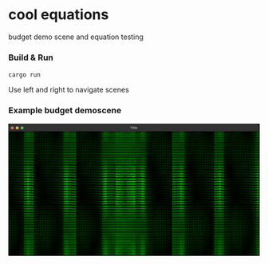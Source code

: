 # cool equations

budget demo scene and equation testing

### Build & Run

```
cargo run
```

Use left and right to navigate scenes

### Example budget demoscene

<img src="./etc/1.png"/>
